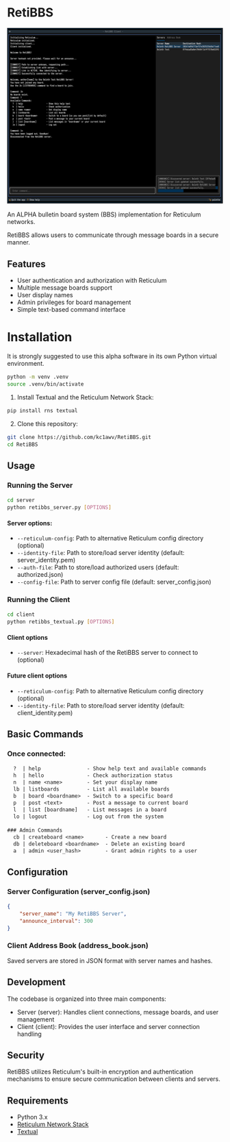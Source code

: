 # RetiBBS

![Screenshot](meta/client_demo.png)

An ALPHA bulletin board system (BBS) implementation for Reticulum networks.

RetiBBS allows users to communicate through message boards in a secure manner.

## Features

- User authentication and authorization with Reticulum
- Multiple message boards support
- User display names
- Admin privileges for board management
- Simple text-based command interface

# Installation

It is strongly suggested to use this alpha software in its own Python virtual environment.
```sh
python -m venv .venv
source .venv/bin/activate
```

1. Install Textual and the Reticulum Network Stack:
```sh
pip install rns textual
```

2. Clone this repository:
```sh
git clone https://github.com/kc1awv/RetiBBS.git
cd RetiBBS
```

## Usage

### Running the Server
```sh
cd server
python retibbs_server.py [OPTIONS]
```

#### Server options:
- `--reticulum-config`: Path to alternative Reticulum config directory (optional)
- `--identity-file`: Path to store/load server identity (default: server_identity.pem)
- `--auth-file`: Path to store/load authorized users (default: authorized.json)
- `--config-file`: Path to server config file (default: server_config.json)

### Running the Client
```sh
cd client
python retibbs_textual.py [OPTIONS]
```

#### Client options
- `--server`: Hexadecimal hash of the RetiBBS server to connect to (optional)

#### Future client options
- `--reticulum-config`: Path to alternative Reticulum config directory (optional)
- `--identity-file`: Path to store/load server identity (default: client_identity.pem)

## Basic Commands

### Once connected:
```
  ?  | help               - Show help text and available commands
  h  | hello              - Check authorization status
  n  | name <name>        - Set your display name
  lb | listboards         - List all available boards
  b  | board <boardname>  - Switch to a specific board
  p  | post <text>        - Post a message to current board
  l  | list [boardname]   - List messages in a board
  lo | logout             - Log out from the system

### Admin Commands
  cb | createboard <name>       - Create a new board
  db | deleteboard <boardname>  - Delete an existing board
  a  | admin <user_hash>        - Grant admin rights to a user
```

## Configuration

### Server Configuration (server_config.json)
```json
{
    "server_name": "My RetiBBS Server",
    "announce_interval": 300
}
```

### Client Address Book (address_book.json)
Saved servers are stored in JSON format with server names and hashes.

## Development
The codebase is organized into three main components:

- Server (server): Handles client connections, message boards, and user management
- Client (client): Provides the user interface and server connection handling

## Security

RetiBBS utilizes Reticulum's built-in encryption and authentication mechanisms to ensure secure communication between clients and servers.

## Requirements

- Python 3.x
- [Reticulum Network Stack](https://reticulum.network/)
- [Textual](https://textual.textualize.io/)
